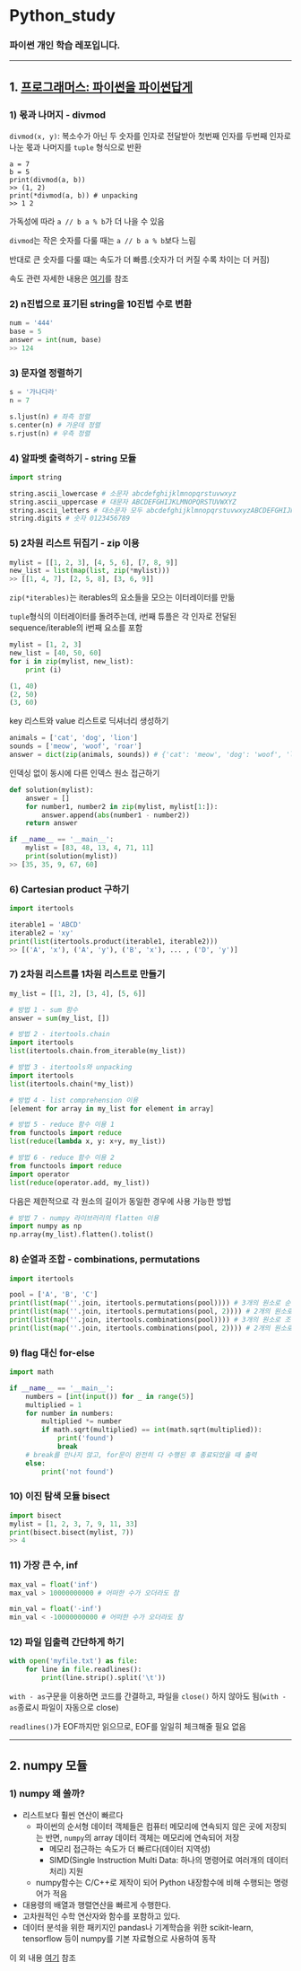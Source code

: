 # Python_study

### 파이썬 개인 학습 레포입니다.

---

## 1. [프로그래머스: 파이썬을 파이썬답게](https://school.programmers.co.kr/learn/courses/4008/4008-%ED%8C%8C%EC%9D%B4%EC%8D%AC%EC%9D%84-%ED%8C%8C%EC%9D%B4%EC%8D%AC%EB%8B%B5%EA%B2%8C)

### 1) 몫과 나머지 - divmod

`divmod(x, y)`: 복소수가 아닌 두 숫자를 인자로 전달받아 첫번째 인자를 두번째 인자로 나눈 몫과 나머지를 `tuple` 형식으로 반환
```python3
a = 7
b = 5
print(divmod(a, b))
>> (1, 2)
print(*divmod(a, b)) # unpacking
>> 1 2
```

가독성에 따라 `a // b a % b`가 더 나을 수 있음

`divmod`는 작은 숫자를 다룰 때는 `a // b a % b`보다 느림

반대로 큰 숫자를 다룰 떄는 속도가 더 빠름.(숫자가 더 커질 수록 차이는 더 커짐)

속도 관련 자세한 내용은 [여기](https://stackoverflow.com/questions/30079879/is-divmod-faster-than-using-the-and-operators)를 참조

### 2) n진법으로 표기된 string을 10진법 수로 변환

```python
num = '444'
base = 5
answer = int(num, base)
>> 124
```

### 3) 문자열 정렬하기

```python
s = '가나다라'
n = 7

s.ljust(n) # 좌측 정렬
s.center(n) # 가운데 정렬
s.rjust(n) # 우측 정렬

```

### 4) 알파벳 출력하기 - string 모듈

```python
import string 

string.ascii_lowercase # 소문자 abcdefghijklmnopqrstuvwxyz
string.ascii_uppercase # 대문자 ABCDEFGHIJKLMNOPQRSTUVWXYZ
string.ascii_letters # 대소문자 모두 abcdefghijklmnopqrstuvwxyzABCDEFGHIJKLMNOPQRSTUVWXYZ
string.digits # 숫자 0123456789
```

### 5) 2차원 리스트 뒤집기 - zip 이용

```python
mylist = [[1, 2, 3], [4, 5, 6], [7, 8, 9]]
new_list = list(map(list, zip(*mylist)))
>> [[1, 4, 7], [2, 5, 8], [3, 6, 9]]
```
`zip(*iterables)`는 iterables의 요소들을 모으는 이터레이터를 만듦

`tuple`형식의 이터레이터를 돌려주는데, i번째 튜플은 각 인자로 전달된 sequence/iterable의 i번째 요소를 포함
```python
mylist = [1, 2, 3]
new_list = [40, 50, 60]
for i in zip(mylist, new_list):
    print (i)

(1, 40)
(2, 50)
(3, 60)
```

key 리스트와 value 리스트로 딕셔너리 생성하기
```python
animals = ['cat', 'dog', 'lion']
sounds = ['meow', 'woof', 'roar']
answer = dict(zip(animals, sounds)) # {'cat': 'meow', 'dog': 'woof', 'lion': 'roar'}
```

인덱싱 없이 동시에 다른 인덱스 원소 접근하기
```python
def solution(mylist):
    answer = []
    for number1, number2 in zip(mylist, mylist[1:]):
        answer.append(abs(number1 - number2))
    return answer

if __name__ == '__main__':
    mylist = [83, 48, 13, 4, 71, 11]    
    print(solution(mylist))
>> [35, 35, 9, 67, 60]
```

### 6) Cartesian product 구하기

```python
import itertools

iterable1 = 'ABCD'
iterable2 = 'xy'
print(list(itertools.product(iterable1, iterable2)))
>> [('A', 'x'), ('A', 'y'), ('B', 'x'), ... , ('D', 'y')]
```

### 7) 2차원 리스트를 1차원 리스트로 만들기

```python
my_list = [[1, 2], [3, 4], [5, 6]]

# 방법 1 - sum 함수
answer = sum(my_list, [])

# 방법 2 - itertools.chain
import itertools
list(itertools.chain.from_iterable(my_list))

# 방법 3 - itertools와 unpacking
import itertools
list(itertools.chain(*my_list))

# 방법 4 - list comprehension 이용
[element for array in my_list for element in array]

# 방법 5 - reduce 함수 이용 1
from functools import reduce
list(reduce(lambda x, y: x+y, my_list))

# 방법 6 - reduce 함수 이용 2
from functools import reduce
import operator
list(reduce(operator.add, my_list))
```

다음은 제한적으로 각 원소의 길이가 동일한 경우에 사용 가능한 방법

```python
# 방법 7 - numpy 라이브러리의 flatten 이용
import numpy as np
np.array(my_list).flatten().tolist()
```

### 8) 순열과 조합 - combinations, permutations

```python
import itertools

pool = ['A', 'B', 'C']
print(list(map(''.join, itertools.permutations(pool)))) # 3개의 원소로 순열 만들기
print(list(map(''.join, itertools.permutations(pool, 2)))) # 2개의 원소로 순열 만들기
print(list(map(''.join, itertools.combinations(pool)))) # 3개의 원소로 조합 만들기
print(list(map(''.join, itertools.combinations(pool, 2)))) # 2개의 원소로 조합 만들기
```

### 9) flag 대신 for-else

```python
import math

if __name__ == '__main__':
    numbers = [int(input()) for _ in range(5)]
    multiplied = 1
    for number in numbers:
        multiplied *= number
        if math.sqrt(multiplied) == int(math.sqrt(multiplied)):
            print('found')
            break
    # break를 만나지 않고, for문이 완전히 다 수행된 후 종료되었을 때 출력            
    else:
        print('not found')
```

### 10) 이진 탐색 모듈 bisect

```python
import bisect
mylist = [1, 2, 3, 7, 9, 11, 33]
print(bisect.bisect(mylist, 7))
>> 4
```

### 11) 가장 큰 수, inf

```python
max_val = float('inf')
max_val > 10000000000 # 어떠한 수가 오더라도 참 

min_val = float('-inf')
min_val < -10000000000 # 어떠한 수가 오더라도 참
```

### 12) 파일 입출력 간단하게 하기

```python
with open('myfile.txt') as file:
    for line in file.readlines():
        print(line.strip().split('\t'))
```

`with - as`구문을 이용하면 코드를 간결하고, 파일을 `close()` 하지 않아도 됨(`with - as`종료시 파일이 자동으로 close)

`readlines()`가 EOF까지만 읽으므로, EOF를 일일히 체크해줄 필요 없음 

---

## 2. numpy 모듈

### 1) numpy 왜 쓸까?

 - 리스트보다 훨씬 연산이 빠르다
   - 파이썬의 순서형 데이터 객체들은 컴퓨터 메모리에 연속되지 않은 곳에 저장되는 반면, `numpy`의 array 데이터 객체는 메모리에 연속되어 저장
     - 메모리 접근하는 속도가 더 빠르다(데이터 지역성)
     - SIMD(Single Instruction Multi Data: 하나의 명령어로 여러개의 데이터 처리) 지원
   - numpy함수는 C/C++로 제작이 되어 Python 내장함수에 비해 수행되는 명령어가 적음
 - 대용령의 배열과 행렬연산을 빠르게 수행한다.
 - 고차원적인 수학 연산자와 함수를 포함하고 있다.
 - 데이터 분석을 위한 패키지인 pandas나 기계학습을 위한 scikit-learn, tensorflow 등이 numpy를 기본 자료형으로 사용하여 동작

이 외 내용 [여기](https://velog.io/@jy016011/numpy-%EA%B8%B0%EC%B4%88-%ED%95%99%EC%8A%B5) 참조
